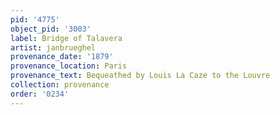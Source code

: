 ```yaml
---
pid: '4775'
object_pid: '3003'
label: Bridge of Talavera
artist: janbrueghel
provenance_date: '1879'
provenance_location: Paris
provenance_text: Bequeathed by Louis La Caze to the Louvre
collection: provenance
order: '0234'
---
```

